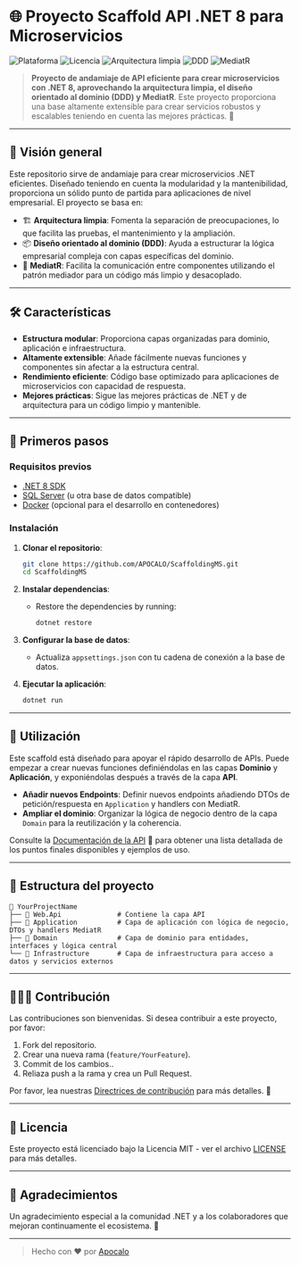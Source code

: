 
# 🌐 Proyecto Scaffold API .NET 8 para Microservicios

![Plataforma](https://img.shields.io/badge/platform-.NET%208-blueviolet)
![Licencia](https://img.shields.io/badge/license-MIT-green)
![Arquitectura limpia](https://img.shields.io/badge/architecture-clean-blue)
![DDD](https://img.shields.io/badge/pattern-DDD-orange)
![MediatR](https://img.shields.io/badge/tool-MediatR-red)

> **Proyecto de andamiaje de API eficiente para crear microservicios con .NET 8, aprovechando la arquitectura limpia, el diseño orientado al dominio (DDD) y MediatR**. Este proyecto proporciona una base altamente extensible para crear servicios robustos y escalables teniendo en cuenta las mejores prácticas. 🎯

---

## 🎯 Visión general

Este repositorio sirve de andamiaje para crear microservicios .NET eficientes. Diseñado teniendo en cuenta la modularidad y la mantenibilidad, proporciona un sólido punto de partida para aplicaciones de nivel empresarial. El proyecto se basa en:

- 🏗 **Arquitectura limpia**: Fomenta la separación de preocupaciones, lo que facilita las pruebas, el mantenimiento y la ampliación.
- 📦 **Diseño orientado al dominio (DDD)**: Ayuda a estructurar la lógica empresarial compleja con capas específicas del dominio.
- 📡 **MediatR**: Facilita la comunicación entre componentes utilizando el patrón mediador para un código más limpio y desacoplado.

---

## 🛠 Características

- **Estructura modular**: Proporciona capas organizadas para dominio, aplicación e infraestructura.
- **Altamente extensible**: Añade fácilmente nuevas funciones y componentes sin afectar a la estructura central.
- **Rendimiento eficiente**: Código base optimizado para aplicaciones de microservicios con capacidad de respuesta.
- **Mejores prácticas**: Sigue las mejores prácticas de .NET y de arquitectura para un código limpio y mantenible.

---

## 🚀 Primeros pasos

### Requisitos previos

- [.NET 8 SDK](https://dotnet.microsoft.com/download/dotnet/8.0)
- [SQL Server](https://www.microsoft.com/en-us/sql-server/sql-server-downloads) (u otra base de datos compatible)
- [Docker](https://www.docker.com/products/docker-desktop) (opcional para el desarrollo en contenedores)

### Instalación

1. **Clonar el repositorio**:
   ```bash
   git clone https://github.com/APOCALO/ScaffoldingMS.git
   cd ScaffoldingMS
   ```

2. **Instalar dependencias**:
   - Restore the dependencies by running:
     ```bash
     dotnet restore
     ```

3. **Configurar la base de datos**:
   - Actualiza `appsettings.json` con tu cadena de conexión a la base de datos.

4. **Ejecutar la aplicación**:
   ```bash
   dotnet run
   ```

---

## 📖 Utilización

Este scaffold está diseñado para apoyar el rápido desarrollo de APIs. Puede empezar a crear nuevas funciones definiéndolas en las capas **Dominio** y **Aplicación**, y exponiéndolas después a través de la capa **API**.

- **Añadir nuevos Endpoints**: Definir nuevos endpoints añadiendo DTOs de petición/respuesta en `Application` y handlers con MediatR.
- **Ampliar el dominio**: Organizar la lógica de negocio dentro de la capa `Domain` para la reutilización y la coherencia.

Consulte la [Documentación de la API](#) 📄 para obtener una lista detallada de los puntos finales disponibles y ejemplos de uso.

---

## 📂 Estructura del proyecto

```
📁 YourProjectName
├── 📁 Web.Api              # Contiene la capa API
├── 📁 Application          # Capa de aplicación con lógica de negocio, DTOs y handlers MediatR
├── 📁 Domain               # Capa de dominio para entidades, interfaces y lógica central
└── 📁 Infrastructure       # Capa de infraestructura para acceso a datos y servicios externos
```

---

## 🧑‍🤝‍🧑 Contribución

Las contribuciones son bienvenidas. Si desea contribuir a este proyecto, por favor:

1. Fork del repositorio.
2. Crear una nueva rama (`feature/YourFeature`).
3. Commit de los cambios..
4. Reliaza push a la rama y crea un Pull Request.

Por favor, lea nuestras [Directrices de contribución](CONTRIBUTING.md) para más detalles. 🙌

---

## 📄 Licencia

Este proyecto está licenciado bajo la Licencia MIT - ver el archivo [LICENSE](LICENSE) para más detalles.

---

## 🌟 Agradecimientos

Un agradecimiento especial a la comunidad .NET y a los colaboradores que mejoran continuamente el ecosistema. 🙏

---

> Hecho con ❤️ por [Apocalo](https://github.com/APOCALO)
    